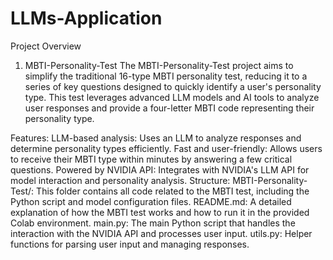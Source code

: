 # LLMs-Application

Project Overview
1. MBTI-Personality-Test
The MBTI-Personality-Test project aims to simplify the traditional 16-type MBTI personality test, reducing it to a series of key questions designed to quickly identify a user's personality type. This test leverages advanced LLM models and AI tools to analyze user responses and provide a four-letter MBTI code representing their personality type.

Features:
LLM-based analysis: Uses an LLM to analyze responses and determine personality types efficiently.
Fast and user-friendly: Allows users to receive their MBTI type within minutes by answering a few critical questions.
Powered by NVIDIA API: Integrates with NVIDIA's LLM API for model interaction and personality analysis.
Structure:
MBTI-Personality-Test/: This folder contains all code related to the MBTI test, including the Python script and model configuration files.
README.md: A detailed explanation of how the MBTI test works and how to run it in the provided Colab environment.
main.py: The main Python script that handles the interaction with the NVIDIA API and processes user input.
utils.py: Helper functions for parsing user input and managing responses.
